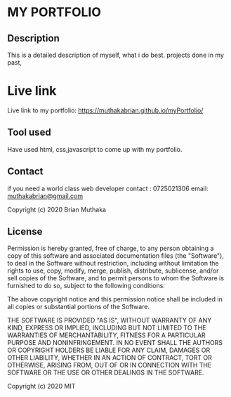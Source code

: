 # MY PORTFOLIO

## Description

This is a detailed description of myself, what i do best. projects done in my past,

# Live link

Live link to my portfolio: https://muthakabrian.github.io/myPortfolio/

## Tool used

Have used html, css,javascript to come up with my portfolio.

## Contact

if you need a world class web developer contact : 0725021306
                                           email: muthakabrian@gmail.com

Copyright (c) 2020 Brian Muthaka

## License

Permission is hereby granted, free of charge, to any person obtaining a copy of this software and associated documentation files (the "Software"), to deal in the Software without restriction, including without limitation the rights to use, copy, modify, merge, publish, distribute, sublicense, and/or sell copies of the Software, and to permit persons to whom the Software is furnished to do so, subject to the following conditions:

The above copyright notice and this permission notice shall be included in all copies or substantial portions of the Software.

THE SOFTWARE IS PROVIDED "AS IS", WITHOUT WARRANTY OF ANY KIND, EXPRESS OR IMPLIED, INCLUDING BUT NOT LIMITED TO THE WARRANTIES OF MERCHANTABILITY, FITNESS FOR A PARTICULAR PURPOSE AND NONINFRINGEMENT. IN NO EVENT SHALL THE AUTHORS OR COPYRIGHT HOLDERS BE LIABLE FOR ANY CLAIM, DAMAGES OR OTHER LIABILITY, WHETHER IN AN ACTION OF CONTRACT, TORT OR OTHERWISE, ARISING FROM, OUT OF OR IN CONNECTION WITH THE SOFTWARE OR THE USE OR OTHER DEALINGS IN THE SOFTWARE.

Copyright (c) 2020 MIT
